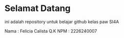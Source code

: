 # Selamat Datang
ini adalah repository untuk belajar github kelas paw SI4A

Nama : Felicia Calista Q.K
NPM : 2226240007